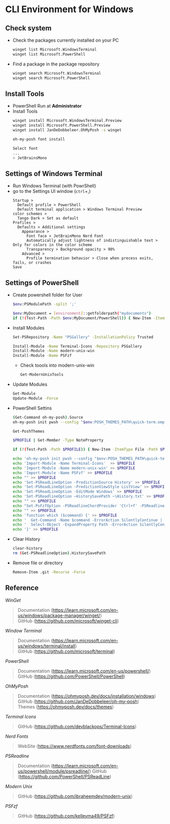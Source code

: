 # CLI Environment for Windows

## Check system
- Check the packages currently installed on your PC
  ```sh
  winget list Microsoft.WindowsTerminal
  winget list Microsoft.PowerShell
  ```
- Find a package in the package repository  
  ```sh
  winget search Microsoft.WindowsTerminal
  winget search Microsoft.PowerShell
  ```

## Install Tools
- PowerShell Run at **Administrator**
- Install Tools
  ```sh
  winget install Microsoft.WindowsTerminal.Preview
  winget install Microsoft.PowerShell.Preview
  winget install JanDeDobbeleer.OhMyPosh -s winget

  oh-my-posh font install
  ```
  ```sh
  Select font
  ...
  > JetBrainsMono
  ```

## Settings of Windows Terminal
- Run Windows Terminal (with PowrShell)
- go to the Settings UI window (`ctrl`+,)
  ```text
  Startup >
    Default profile > PowerShell
    Default terminal application > Windows Terminal Preview
  color schemes > 
    Tango Dark > Set as default
  Profiles > 
    Defaults > Additional settings
      Appearance >
        Font face > JetBrainMono Nerd Font
        Automatically adjust lightness of indistinguishable text > Only for colors in the color scheme
        Transparency > Background opacity > 90%
      Advanced >
        Profile termination behavior > Close when precess exits, fails, or crashes
  Save
  ```

## Settings of PowerShell
- Create powershell folder for User
  ```sh
  $env:PSModulePath -split ';'    

  $env:MyDocument = [environment]::getfolderpath("mydocuments")
  if (!(Test-Path -Path $env:MyDocument/PowerShell)) { New-Item -ItemType Directory -Path $env:MyDocument/PowerShell -Force }
  ```

- Install Modules
  ```sh
  Set-PSRepository -Name "PSGallery" -InstallationPolicy Trusted
  
  Install-Module -Name Terminal-Icons -Repository PSGallery 
  Install-Module -Name modern-unix-win 
  Install-Module -Name PSFzf 
  ```  
  - Check toools into modern-unix-win
    ```sh
    Get-ModernUnixTools
    ```

- Update Modules
  ```sh
  Get-Module
  Update-Module -Force
  ```

- PowerShell Settins
  ```sh
  (Get-Command oh-my-posh).Source
  oh-my-posh init pwsh --config "$env:POSH_THEMES_PATH\quick-term.omp.json" | Invoke-Expression

  Get-PoshThemes

  $PROFILE | Get-Member -Type NoteProperty
  
  if (!(Test-Path -Path $PROFILE)) { New-Item -ItemType File -Path $PROFILE -Force }
  
  echo 'oh-my-posh init pwsh --config "$env:POSH_THEMES_PATH\quick-term.omp.json" | Invoke-Expression'  > $PROFILE
  echo 'Import-Module -Name Terminal-Icons'  >> $PROFILE
  echo 'Import-Module -Name modern-unix-win' >> $PROFILE  
  echo 'Import-Module -Name PSFzf' >> $PROFILE
  echo "" >> $PROFILE
  echo 'Set-PSReadLineOption -PredictionSource History' >> $PROFILE
  echo 'Set-PSReadLineOption -PredictionViewStyle ListView' >> $PROFILE
  echo 'Set-PSReadLineOption -EditMode Windows' >> $PROFILE
  echo 'Set-PSReadlineOption –HistorySavePath ~\History.txt' >> $PROFILE
  echo "" >> $PROFILE
  echo "Set-PsFzfOption -PSReadlineChordProvider 'Ctrl+f' -PSReadlineChordReverseHistory 'Ctrl+r'" >> $PROFILE
  echo "" >> $PROFILE
  echo 'function which ($command) {' >> $PROFILE
  echo '  Get-Command -Name $command -ErrorAction SilentlyContinue | ' >> $PROFILE
  echo '  Select-Object -ExpandProperty Path -ErrorAction SilentlyContinue' >> $PROFILE
  echo '}' >> $PROFILE
  ```

- Clear History
  ```sh
  clear-history
  rm (Get-PSReadlineOption).HistorySavePath
  ```
  
- Remove file or directory
  ```sh
  Remove-Item .git -Recurse -Force
  ```
## Reference
*WinGet*
> Documentation (https://learn.microsoft.com/en-us/windows/package-manager/winget/)  
> GitHub (https://github.com/microsoft/winget-cli)

*Window Terminal*
> Documentation (https://learn.microsoft.com/en-us/windows/terminal/install)  
> GitHub (https://github.com/microsoft/terminal)  

*PowerShell*
> Documentation (https://learn.microsoft.com/en-us/powershell/)  
> GitHub (https://github.com/PowerShell/PowerShell)  

*OhMyPosh*
> Documentation (https://ohmyposh.dev/docs/installation/windows)  
> GitHub (https://github.com/JanDeDobbeleer/oh-my-posh)  
> Themes (https://ohmyposh.dev/docs/themes)
  
*Terminal Icons*
> GitHub (https://github.com/devblackops/Terminal-Icons)

*Nerd Fonts*
> WebSite (https://www.nerdfonts.com/font-downloads)

*PSReadline*
> Documentation (https://learn.microsoft.com/en-us/powershell/module/psreadline/)
> GitHub (https://github.com/PowerShell/PSReadLine)

*Modern Unix*
> GitHub (https://github.com/ibraheemdev/modern-unix)

*PSFzf*
> GitHub (https://github.com/kelleyma49/PSFzf)
